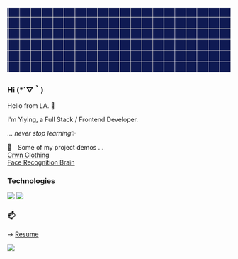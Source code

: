 ![Header](https://raw.githubusercontent.com/yjie28/yjie28/main/img/temp-header.png "Header")

### Hi (*´▽｀)

<!--
**yjie28/yjie28** is a ✨ _special_ ✨ repository because its `README.md` (this file) appears on your GitHub profile.

Here are some ideas to get you started:

- 🔭 I’m currently working on ...
- 🌱 I’m currently learning ...
- 👯 I’m looking to collaborate on ...
- 🤔 I’m looking for help with ...
- 💬 Ask me about ...
- 📫 How to reach me: ...
- 😄 Pronouns: ...
- ⚡ Fun fact: ...
-->

Hello from LA. 👋

I'm Yiying, a Full Stack / Frontend Developer. <br />

*... never stop learning*✨

💛 Some of my project demos ... <br />
[Crwn Clothing](https://crwnclothinggolive.herokuapp.com/) <br />
[Face Recognition Brain](https://face-recogition-brain-yjie.herokuapp.com)

### Technologies

![](https://img.shields.io/badge/Code-JavaScript-orange)
![](https://img.shields.io/badge/Code-React.js-orange)

### 📫

-> [Resume](https://drive.google.com/file/d/1cftXQRlMUhSiKpGrau-5AtHilJyMK89e/view?usp=sharing)

<a href="https://linkedin.com/in/yjie28">
  <img src="https://img.shields.io/badge/linkedin-%230077B5.svg?&style=for-the-badge&logo=linkedin&logoColor=white">
</a>
